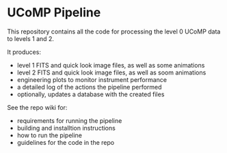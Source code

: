 # UCoMP Pipeline

This repository contains all the code for processing the level 0 UCoMP data to levels 1 and 2.

It produces:

- level 1 FITS and quick look image files, as well as some animations
- level 2 FITS and quick look image files, as well as soom animations
- engineering plots to monitor instrument performance
- a detailed log of the actions the pipeline performed
- optionally, updates a database with the created files

See the repo wiki for:

- requirements for running the pipeline
- building and installtion instructions
- how to run the pipeline
- guidelines for the code in the repo

